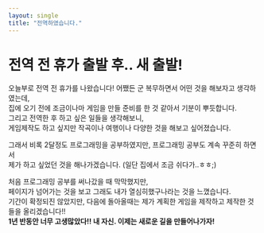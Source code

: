 ```yaml
---
layout: single
title: "전역하였습니다."
---
```


# 전역 전 휴가 출발 후.. 새 출발!

오늘부로 전역 전 휴가를 나왔습니다! 어쨌든 군 복무하면서 어떤 것을 해보자고 생각하였는데, <br>
집에 오기 전에 조금이나마 게임을 만들 준비를 한 것 같아서 기분이 뿌듯합니다. <br>
그리고 전역한 후 하고 싶은 일들을 생각해보니, <br>
게임제작도 하고 싶지만 작곡이나 여행이나 다양한 것을 해보고 싶어졌습니다. <br>

그래서 비록 2달정도 프로그래밍을 공부하였지만, 프로그래밍 공부도 계속 꾸준히 하면서 <br>
제가 하고 싶었던 것을 해나가겠습니다. (일단 집에서 조금 쉬다가..ㅎㅎ;) <br>

처음 프로그래밍 공부를 써나갔을 때 막막했지만, <br>
페이지가 넘어가는 것을 보고 그래도 내가 열심히했구나라는 것을 느꼈습니다. <br>
기간이 확정되진 않았지만, 다음에 돌아올때는 제가 계획한 게임을 제작하고 제작한 것들을 올리겠습니다!! <br>
**1년 반동안 너무 고생많았다!! 내 자신. 이제는 새로운 길을 만들어나가자!** <br>
